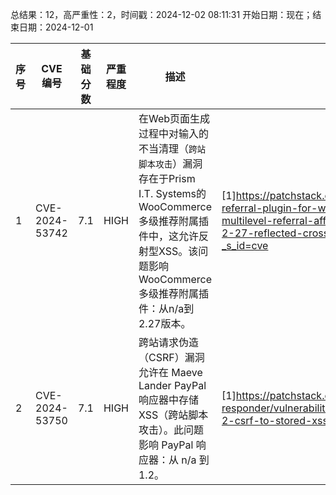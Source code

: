 总结果：12，高严重性：2，时间戳：2024-12-02 08:11:31
开始日期：现在；结束日期：2024-12-01

| 序号 | CVE 编号 | 基础分数 | 严重程度 | 描述 | 参考文献 |
|-----|--------|------------|----------|-------------|------------|
| 1 | CVE-2024-53742 | 7.1  | HIGH | 在Web页面生成过程中对输入的不当清理（`跨站脚本攻击`）漏洞存在于Prism I.T. Systems的WooCommerce多级推荐附属插件中，这允许反射型XSS。该问题影响WooCommerce多级推荐附属插件：从n/a到2.27版本。 | [1]https://patchstack.com/database/wordpress/plugin/multilevel-referral-plugin-for-woocommerce/vulnerability/wordpress-multilevel-referral-affiliate-plugin-for-woocommerce-plugin-2-27-reflected-cross-site-scripting-xss-vulnerability?_s_id=cve |
| 2 | CVE-2024-53750 | 7.1  | HIGH | 跨站请求伪造（CSRF）漏洞允许在 Maeve Lander PayPal 响应器中存储 XSS（跨站脚本攻击）。此问题影响 PayPal 响应器：从 n/a 到 1.2。 | [1]https://patchstack.com/database/wordpress/plugin/paypal-responder/vulnerability/wordpress-paypal-responder-plugin-1-2-csrf-to-stored-xss-vulnerability?_s_id=cve |